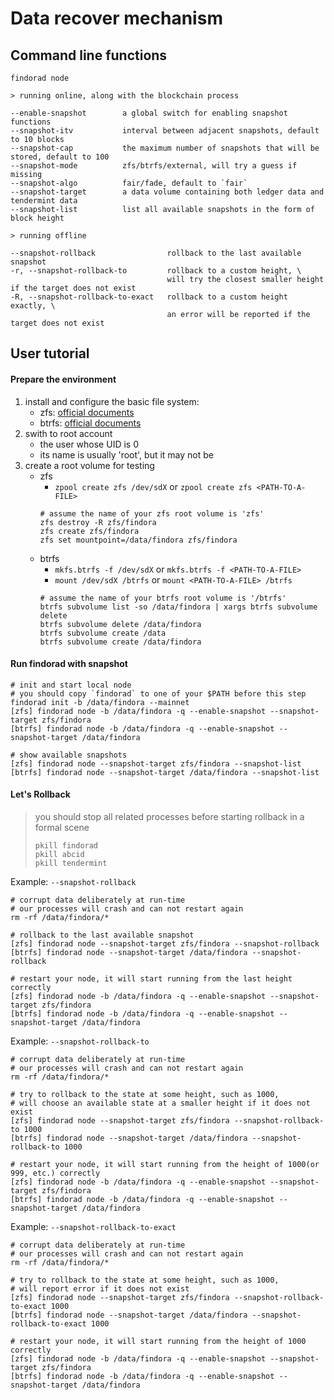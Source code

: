 # Data recover mechanism

## Command line functions

```
findorad node

> running online, along with the blockchain process

--enable-snapshot        a global switch for enabling snapshot functions
--snapshot-itv           interval between adjacent snapshots, default to 10 blocks
--snapshot-cap           the maximum number of snapshots that will be stored, default to 100
--snapshot-mode          zfs/btrfs/external, will try a guess if missing
--snapshot-algo          fair/fade, default to `fair`
--snapshot-target        a data volume containing both ledger data and tendermint data
--snapshot-list          list all available snapshots in the form of block height

> running offline

--snapshot-rollback                rollback to the last available snapshot
-r, --snapshot-rollback-to         rollback to a custom height, \
                                   will try the closest smaller height if the target does not exist
-R, --snapshot-rollback-to-exact   rollback to a custom height exactly, \
                                   an error will be reported if the target does not exist
```

## User tutorial

#### Prepare the environment

1. install and configure the basic file system:
    - zfs: [official documents](https://openzfs.github.io/openzfs-docs/Getting%20Started/index.html)
    - btrfs: [official documents](https://btrfs.wiki.kernel.org/index.php/Main_Page)
2. swith to root account
    - the user whose UID is 0
    - its name is usually 'root', but it may not be
3. create a root volume for testing
    - zfs
        - `zpool create zfs /dev/sdX` or `zpool create zfs <PATH-TO-A-FILE>`
        ```
        # assume the name of your zfs root volume is 'zfs'
        zfs destroy -R zfs/findora
        zfs create zfs/findora
        zfs set mountpoint=/data/findora zfs/findora
        ```
    - btrfs
        - `mkfs.btrfs -f /dev/sdX` or `mkfs.btrfs -f <PATH-TO-A-FILE>`
        - `mount /dev/sdX /btrfs` or `mount <PATH-TO-A-FILE> /btrfs`
        ```
        # assume the name of your btrfs root volume is '/btrfs'
        btrfs subvolume list -so /data/findora | xargs btrfs subvolume delete
        btrfs subvolume delete /data/findora
        btrfs subvolume create /data
        btrfs subvolume create /data/findora
        ```

#### Run findorad with snapshot

```shell
# init and start local node
# you should copy `findorad` to one of your $PATH before this step
findorad init -b /data/findora --mainnet
[zfs] findorad node -b /data/findora -q --enable-snapshot --snapshot-target zfs/findora
[btrfs] findorad node -b /data/findora -q --enable-snapshot --snapshot-target /data/findora

# show available snapshots
[zfs] findorad node --snapshot-target zfs/findora --snapshot-list
[btrfs] findorad node --snapshot-target /data/findora --snapshot-list
```

#### Let's Rollback

> you should stop all related processes before starting rollback in a formal scene
>
> ```shell
> pkill findorad
> pkill abcid
> pkill tendermint
> ```

Example: `--snapshot-rollback`

```shell
# corrupt data deliberately at run-time
# our processes will crash and can not restart again
rm -rf /data/findora/*

# rollback to the last available snapshot
[zfs] findorad node --snapshot-target zfs/findora --snapshot-rollback
[btrfs] findorad node --snapshot-target /data/findora --snapshot-rollback

# restart your node, it will start running from the last height correctly
[zfs] findorad node -b /data/findora -q --enable-snapshot --snapshot-target zfs/findora
[btrfs] findorad node -b /data/findora -q --enable-snapshot --snapshot-target /data/findora
```

Example: `--snapshot-rollback-to`

```shell
# corrupt data deliberately at run-time
# our processes will crash and can not restart again
rm -rf /data/findora/*

# try to rollback to the state at some height, such as 1000,
# will choose an available state at a smaller height if it does not exist
[zfs] findorad node --snapshot-target zfs/findora --snapshot-rollback-to 1000
[btrfs] findorad node --snapshot-target /data/findora --snapshot-rollback-to 1000

# restart your node, it will start running from the height of 1000(or 999, etc.) correctly
[zfs] findorad node -b /data/findora -q --enable-snapshot --snapshot-target zfs/findora
[btrfs] findorad node -b /data/findora -q --enable-snapshot --snapshot-target /data/findora
```

Example: `--snapshot-rollback-to-exact`

```shell
# corrupt data deliberately at run-time
# our processes will crash and can not restart again
rm -rf /data/findora/*

# try to rollback to the state at some height, such as 1000,
# will report error if it does not exist
[zfs] findorad node --snapshot-target zfs/findora --snapshot-rollback-to-exact 1000
[btrfs] findorad node --snapshot-target /data/findora --snapshot-rollback-to-exact 1000

# restart your node, it will start running from the height of 1000 correctly
[zfs] findorad node -b /data/findora -q --enable-snapshot --snapshot-target zfs/findora
[btrfs] findorad node -b /data/findora -q --enable-snapshot --snapshot-target /data/findora
```
